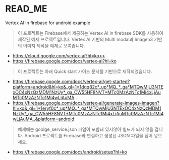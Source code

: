 # READ_ME
Vertex AI in firebase for android example

> 이 프로젝트는 Firebase에서 제공하는 Vertex AI in firebase SDK를 사용하여 제작된 예제 프로젝트입니다.
> Vertex AI 기반의 Multi modal과 Imagen3 기반의 이미지 제작을 예제로 보여줍니다.
- https://cloud.google.com/vertex-ai?hl=ko>>
- https://firebase.google.com/docs/vertex-ai?hl=ko

> 이 프로젝트는 아래 Quick start 가이드 문서를 기반으로 제작되었습니다.
- https://firebase.google.com/docs/vertex-ai/get-started?platform=android&hl=ko&_gl=1*1dqq82c*_up*MQ..*_ga*MTQwMjU3NTExOC4xNzQzMDM1NzUy*_ga_CW55HF8NVT*MTc0MzAzNTc1Mi4xLjAuMTc0MzAzNTc1Mi4wLjAuMA..
- https://firebase.google.com/docs/vertex-ai/generate-images-imagen?hl=ko&_gl=1*1eryf0c*_up*MQ..*_ga*MTQwMjU3NTExOC4xNzQzMDM1NzUy*_ga_CW55HF8NVT*MTc0MzAzNTc1Mi4xLjAuMTc0MzAzNTc1Mi4wLjAuMA..&platform=android

> 예제에는 goolge_service.json 파일이 포함돼 있지않아 빌드가 되지 않을 겁니다. Android 프로젝트를 Firebase와 연결하고 생성된 JSON 파일을 집어 넣으세요.
- https://firebase.google.com/docs/android/setup?hl=ko 

